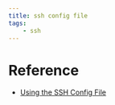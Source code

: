 ```yaml
---
title: ssh config file
tags:
    - ssh
---
```



# Reference
- [Using the SSH Config File](https://linuxize.com/post/using-the-ssh-config-file/)